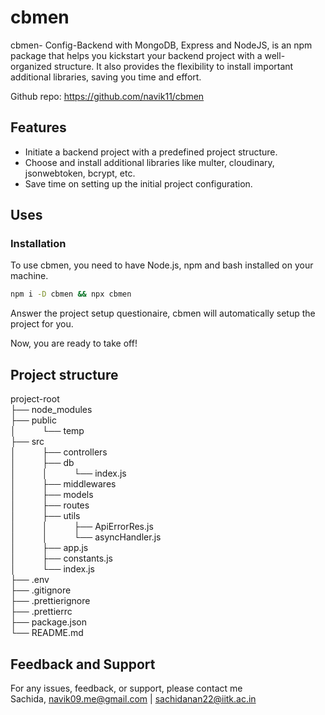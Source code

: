 # cbmen

cbmen- Config-Backend with MongoDB, Express and NodeJS, is an npm package that helps you kickstart your backend project with a well-organized structure. It also provides the flexibility to install important additional libraries, saving you time and effort.  

Github repo: https://github.com/navik11/cbmen

## Features

- Initiate a backend project with a predefined project structure.
- Choose and install additional libraries like multer, cloudinary, jsonwebtoken, bcrypt, etc.
- Save time on setting up the initial project configuration.

## Uses

### Installation

To use cbmen, you need to have Node.js, npm and bash installed on your machine.

```bash
npm i -D cbmen && npx cbmen
```
Answer the project setup questionaire, cbmen will automatically setup the project for you.  

Now, you are ready to take off!

## Project structure

project-root  
├── node_modules  
├── public   
│&emsp;&emsp;&emsp;└── temp  
├── src  
│&emsp;&emsp;&emsp;├── controllers  
│&emsp;&emsp;&emsp;├── db  
│&emsp;&emsp;&emsp;│&emsp;&emsp;&emsp;└── index.js  
│&emsp;&emsp;&emsp;├── middlewares  
│&emsp;&emsp;&emsp;├── models  
│&emsp;&emsp;&emsp;├── routes  
│&emsp;&emsp;&emsp;├── utils  
│&emsp;&emsp;&emsp;│&emsp;&emsp;&emsp;├── ApiErrorRes.js  
│&emsp;&emsp;&emsp;│&emsp;&emsp;&emsp;└── asyncHandler.js  
│&emsp;&emsp;&emsp;├── app.js  
│&emsp;&emsp;&emsp;├── constants.js  
│&emsp;&emsp;&emsp;└──  index.js  
├── .env   
├── .gitignore  
├── .prettierignore  
├── .prettierrc   
├── package.json  
└──  README.md  


## Feedback and Support

For any issues, feedback, or support, please contact me  
Sachida, navik09.me@gmail.com | sachidanan22@iitk.ac.in